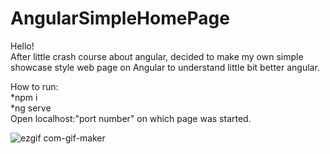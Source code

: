 # AngularSimpleHomePage

Hello! <br/>
After little crash course about angular, decided to make my own simple showcase style web page on Angular to understand little bit better angular. <br/>

How to run:<br/>
*npm i <br/>
*ng serve  <br/>
Open localhost:"port number" on which page was started.


![ezgif com-gif-maker](https://user-images.githubusercontent.com/41679124/155593570-b985f76d-b9fa-4ef9-9f5d-0060dbce4ef2.gif)






